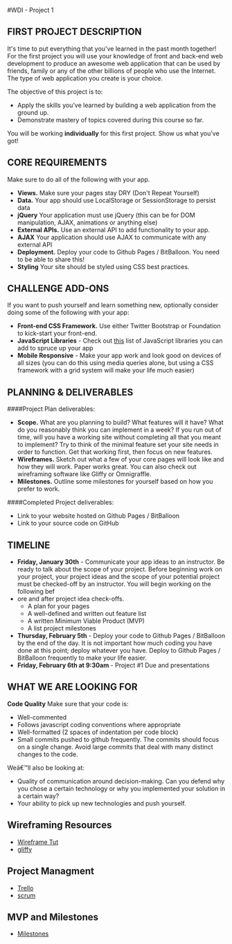 #WDI - Project 1

## FIRST PROJECT DESCRIPTION

It's time to put everything that you've learned in the past month together! For the first project you will use your knowledge of front and back-end web development to produce an awesome web application that can be used by friends, family or any of the other billions of people who use the Internet. The type of web application you create is your choice.

The objective of this project is to:

* Apply the skills you've learned by building a web application from the ground up.
* Demonstrate mastery of topics covered during this course so far.

You will be working **individually** for this first project. Show us what you've got!

## CORE REQUIREMENTS
Make sure to do all of the following with your app.

* **Views.** Make sure your pages stay DRY (Don't Repeat Yourself) 
* **Data.** Your app should use LocalStorage or SessionStorage to persist data
* **jQuery** Your application must use jQuery (this can be for DOM manipulation, AJAX, animations or anything else)
* **External APIs.** Use an external API to add functionality to your app.
* **AJAX** Your application should use AJAX to communicate with any external API
* **Deployment.** Deploy your code to Github Pages / BitBalloon. You need to be able to share this!
* **Styling** Your site should be styled using CSS best practices.  

## CHALLENGE ADD-ONS
If you want to push yourself and learn something new, optionally consider doing some of the following with your app:

* **Front-end CSS Framework.** Use either Twitter Bootstrap or Foundation to kick-start your front-end.
* **JavaScript Libraries** - Check out [this](https://www.javascripting.com//) list of JavaScript libraries you can add to spruce up your app
* **Mobile Responsive** - Make your app work and look good on devices of all sizes (you can do this using media queries alone, but using a CSS framework with a grid system will make your life much easier)

## PLANNING & DELIVERABLES

####Project Plan deliverables:

* **Scope.** What are you planning to build? What features will it have? What do you reasonably think you can implement in a week?  If you run out of time, will you have a working site without completing all that you meant to implement?  Try to think of the minimal feature set your site needs in order to function.  Get that working first, then focus on new features.
* **Wireframes.** Sketch out what a few of your core pages will look like and how they will work. Paper works great. You can also check out wireframing software like Gliffy or Omnigraffle.
* **Milestones.** Outline some milestones for yourself based on how you prefer to work.

####Completed Project deliverables:

* Link to your website hosted on Github Pages / BitBalloon
* Link to your source code on GitHub


## TIMELINE

* __Friday, January 30th__ - Communicate your app ideas to an instructor. Be ready to talk about the scope of your project. Before beginning work on your project, your project ideas and the scope of your potential project must be checked-off by an instructor. You will begin working on the following bef
* ore and after project idea check-offs.
    - A plan for your pages
    - A well-defined and written out feature list 
    - A written Minimum Viable Product (MVP)
    - A list project milestones
* __Thursday, February 5th__ - Deploy your code to Github Pages / BitBalloon by the end of the day.  It is not important how much coding you have done at this point; deploy whatever you have.  Deploy to Github Pages / BitBalloon frequently to make your life easier.
* __Friday, February 6th at 9:30am__ - Project #1 Due and presentations 

## WHAT WE ARE LOOKING FOR
__Code Quality__ Make sure that your code is:

* Well-commented
* Follows javascript coding conventions where appropriate
* Well-formatted (2 spaces of indentation per code block)
* Small commits pushed to github frequently.  The commits should focus on a single change. Avoid large commits that deal with many distinct changes to the code.

Weâ€™ll also be looking at:

* Quality of communication around decision-making. Can you defend why you chose a certain technology or why you implemented your solution in a certain way?
* Your ability to pick up new technologies and push yourself.


## Wireframing Resources

* [Wireframe Tut](http://webdesign.tutsplus.com/articles/a-beginners-guide-to-wireframing--webdesign-7399)
* [gliffy](http://www.gliffy.com)

## Project Managment

* [Trello](http://www.trello.com)
* [scrum](http://en.wikipedia.org/wiki/Scrum_%28software_development%29#Events)

## MVP and Milestones

* [Milestones](http://www.pmhut.com/the-10-traits-of-highly-effective-project-milestones)